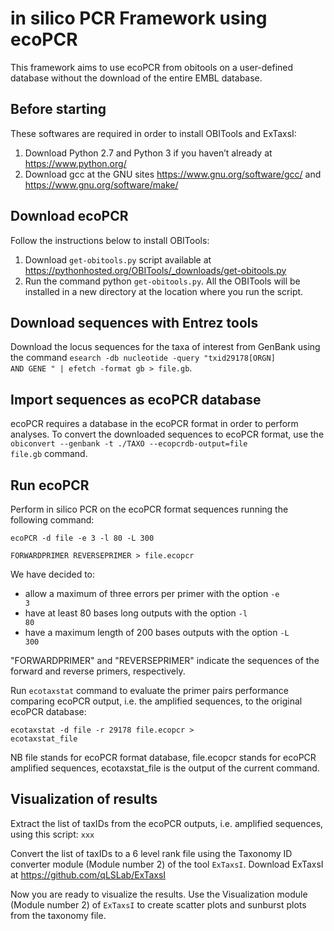 # in silico PCR Framework using ecoPCR

This framework aims to use ecoPCR from obitools on a user-defined database without the download of the entire EMBL database.

## Before starting

These softwares are required in order to install OBITools and ExTaxsI:
1. Download Python 2.7 and Python 3 if you haven’t already at https://www.python.org/
2. Download gcc at the GNU sites https://www.gnu.org/software/gcc/ and https://www.gnu.org/software/make/

## Download ecoPCR

Follow the instructions below to install OBITools:
1.  Download <code>get-obitools.py</code> script available at https://pythonhosted.org/OBITools/_downloads/get-obitools.py
2.  Run the command python <code>get-obitools.py</code>. All the OBITools will be installed in a new directory at the location where you run the script.

## Download sequences with Entrez tools

Download the locus sequences for the taxa of interest from GenBank using the command <code>esearch -db nucleotide -query "txid29178[ORGN] AND GENE " | efetch -format gb > file.gb</code>. 

## Import sequences as ecoPCR database

ecoPCR requires a database in the ecoPCR format in order to perform analyses. To convert the downloaded sequences to ecoPCR format, use the <code>obiconvert --genbank -t ./TAXO --ecopcrdb-output=file file.gb</code> command. 

## Run ecoPCR

Perform in silico PCR on the ecoPCR format sequences running the following command:

<code>ecoPCR -d file -e 3 -l 80 -L 300 \
   FORWARDPRIMER REVERSEPRIMER > file.ecopcr</code>

We have decided to:
* allow a maximum of three errors per primer with the option <code>-e 3</code> 
* have at least 80 bases long outputs with the option <code>-l 80</code> 
* have a maximum length of 200 bases outputs with the option <code>-L 300</code>

"FORWARDPRIMER" and "REVERSEPRIMER" indicate the sequences of the forward and reverse primers, respectively.


Run <code>ecotaxstat</code> command to evaluate the primer pairs performance comparing ecoPCR output, i.e. the amplified sequences, to the original ecoPCR database:

<code>ecotaxstat -d file -r 29178 file.ecopcr > ecotaxstat_file</code>

NB file stands for ecoPCR format database, file.ecopcr stands for ecoPCR amplified sequences, ecotaxstat_file is the output of the current command.

## Visualization of results

Extract the list of taxIDs from the ecoPCR outputs, i.e. amplified sequences, using this script: <code>xxx</code>

Convert the list of taxIDs to a 6 level rank file using the Taxonomy ID converter module (Module number 2) of the tool <code>ExTaxsI</code>. Download ExTaxsI at https://github.com/qLSLab/ExTaxsI

Now you are ready to visualize the results. Use the Visualization module (Module number 2) of <code>ExTaxsI</code> to create scatter plots and sunburst plots from the taxonomy file.
